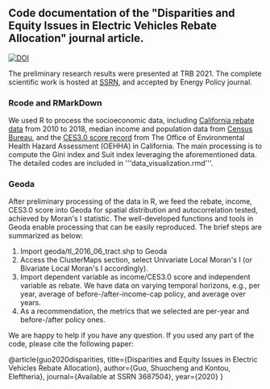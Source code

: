 ## Code documentation of the "Disparities and Equity Issues in Electric Vehicles Rebate Allocation" journal article.

[![DOI](https://zenodo.org/badge/356318676.svg)](https://zenodo.org/badge/latestdoi/356318676)

The preliminary research results were presented at TRB 2021. 
The complete scientific work is hosted at [SSRN](https://ssrn.com/abstract=3687504), and accepted by Energy Policy journal.

### Rcode and RMarkDown
We used R to process the socioeconomic data, including [California rebate data](https://cleanvehiclerebate.org/eng/rebate-statistics) from 2010 to 2018, median income and population data from [Census Bureau](https://www.census.gov/data/data-tools.html), and the [CES3.0 score record](https://oehha.ca.gov/calenviroscreen/report/calenviroscreen-30) from The Office of Environmental Health Hazard Assessment (OEHHA) in California.
The main processing is to compute the Gini index and Suit index leveraging the aforementioned data. The detailed codes are included in '''data_visualization.rmd'''.

### Geoda 

After preliminary processing of the data in R, we feed the rebate, income, CES3.0 score into Geoda for spatial distribution and autocorrelation tested, achieved by Moran's I statistic.
The well-developed functions and tools in Geoda enable processing that can be easily reproduced. The brief steps are summarized as below:
1. Import geoda/tl_2016_06_tract.shp to Geoda
2. Access the ClusterMaps section, select Univariate Local Moran's I (or Bivariate Local Moran's I accordingly).
3. Import dependent variable as income/CES3.0 score and independent variable as rebate. We have data on varying temporal horizons, e.g., per year, average of before-/after-income-cap policy, and average over years.
4. As a recommendation, the metrics that we selected are per-year and before-/after policy ones.

We are happy to help if you have any question. If you used any part of the code, please cite the following paper: 

@article{guo2020disparities,
  title={Disparities and Equity Issues in Electric Vehicles Rebate Allocation},
  author={Guo, Shuocheng and Kontou, Eleftheria},
  journal={Available at SSRN 3687504},
  year={2020}
}
